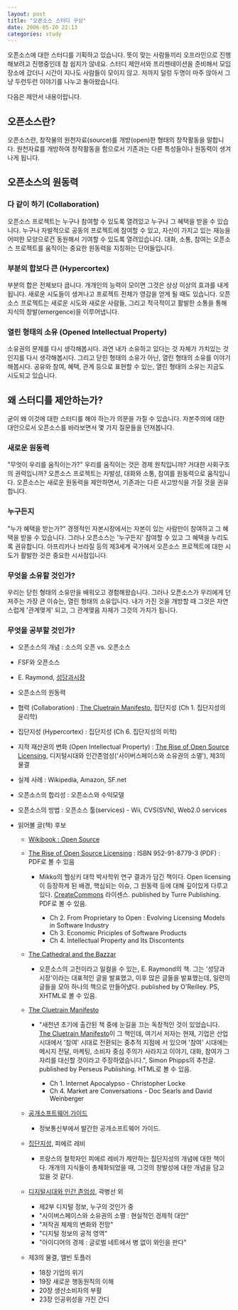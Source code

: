 ```yaml
---
layout: post
title: "오픈소스 스터디 구상"
date: 2006-05-20 22:13
categories: study
---
```


오픈소스에 대한 스터디를 기획하고 있습니다. 뜻이 맞는 사람들끼리 오프라인으로 진행해보려고 진행중인데 참 쉽지가 않네요. 스터디 제안서와 프리젠테이션을 준비해서 모임장소에 갔더니 시간이 지나도 사람들이 모이지 않고. 저까지 덜렁 두명이 마주 앉아서 그냥 두런두런 이야기를 나누고 돌아왔습니다.

다음은 제안서 내용이랍니다.

## 오픈소스란?

오픈소스란, 창작물의 원천자료(source)를 개방(open)한 형태의 창작활동을 말합니다. 원천자료를 개방하여 창작활동을 함으로서 기존과는 다른 특성들이나 원동력이 생겨나게 됩니다.

## 오픈소스의 원동력

### 다 같이 하기 (Collaboration)

오픈소스 프로젝트는 누구나 참여할 수 있도록 열려있고 누구나 그 혜택을 받을 수 있습니다. 누구나 자발적으로 공동의 프로젝트에 참여할 수 있고, 자신이 가지고 있는 재능을 어떠한 모양으로건 동원해서 기여할 수 있도록 열려있습니다. 대화, 소통, 참여는 오픈소스 프로젝트를 움직이는 중요한 원동력을 지칭하는 단어들입니다.

### 부분의 합보다 큰 (Hypercortex)

부분의 합은 전체보다 큽니다. 개개인의 능력이 모이면 그것은 상상 이상의 효과를 내게 됩니다. 새로운 시도들이 생겨나고 프로젝트 전체가 영감을 얻게 될 때도 있습니다. 오픈소스 프로젝트는 새로운 시도와 새로운 사람들, 그리고 적극적이고 활발한 소통을 통해 지식의 창발(emergence)을 이루어냅니다.

### 열린 형태의 소유 (Opened Intellectual Property)

소유권의 문제를 다시 생각해봅시다. 과연 내가 소유하고 있다는 것 자체가 가치있는 것인지를 다시 생각해봅시다. 그리고 닫힌 형태의 소유가 아닌, 열린 형태의 소유를 이야기해봅시다. 공유와 참여, 혜택, 관계 등으로 표현할 수 있는, 열린 형태의 소유는 지금도 시도되고 있습니다.

## 왜 스터디를 제안하는가?


굳이 왜 이것에 대한 스터디를 해야 하는가 의문을 가질 수 있습니다. 자본주의에 대한 대안으로서 오픈소스를 바라보면서 몇 가지 질문들을 던져봅니다.

### 새로운 원동력

"무엇이 우리를 움직이는가?" 우리를 움직이는 것은 경제 원칙입니까? 거대한 사회구조의 권력입니까? 오픈소스 프로젝트는 자발성, 대화와 소통, 참여를 원동력으로 움직입니다. 오픈소스는 새로운 원동력을 제안하면서, 기존과는 다른 사고방식을 가질 것을 권유합니다.

### 누구든지

"누가 혜택을 받는가?" 경쟁적인 자본시장에서는 자본이 있는 사람만이 참여하고 그 혜택을 받을 수 있습니다. 그러나 오픈소스는 '누구든지' 참여할 수 있고 그 혜택을 누리도록 권유합니다. 아프리카나 브라질 등의 제3세계 국가에서 오픈소스 프로젝트에 대한 시도가 활발한 것은 중요한 시사점입니다.

### 무엇을 소유할 것인가?

우리는 닫힌 형태의 소유만을 배워오고 경험해왔습니다. 그러나 오픈소스가 우리에게 던져주는 가장 큰 이슈는, 열린 형태의 소유입니다. 내가 가진 것을 개방할 때 그것은 자연스럽게 '관계맺게' 되고, 그 관계맺음 자체가 그것의 가치가 됩니다.



### 무엇을 공부할 것인가?

* 오픈소스의 개념 : 소스의 오픈 vs. 오픈소스
* FSF와 오픈소스
* E. Raymond, [성당과시장](http://toracle.jot.com/WikiHome/%EC%84%B1%EB%8B%B9%EA%B3%BC%EC%8B%9C%EC%9E%A5)
* 오픈소스의 원동력
* 협력 (Collaboration) : [The Cluetrain Manifesto](http://www.cluetrain.com/book/index.html), 집단지성 (Ch 1. 집단지성의 윤리학)
* 집단지성 (Hypercortex) : 집단지성 (Ch 6. 집단지성의 미학)
* 지적 재산권의 변화 (Open Intellectual Property) : [The Rise of Open Source Licensing](http://pub.turre.com/openbook_valimaki.pdf), 디지털시대와 인간존엄성('사이버스페이스와 소유권의 소멸'), 제3의 물결
* 실제 사례 : Wikipedia, Amazon, SF.net
* 오픈소스의 합리성 : 오픈소스와 수익모델
* 오픈소스의 방법 : 오픈소스 툴(services) - Wii, CVS(SVN), Web2.0 services
* 읽어볼 글(책) 후보

  * [Wikibook : Open Source](http://en.wikibooks.org/wiki/Open_Source)
  * [The Rise of Open Source Licensing](http://pub.turre.com/openbook_valimaki.pdf) : ISBN 952-91-8779-3 (PDF) : PDF로 볼 수 있음

    * Mikko의 헬싱키 대학 박사학위 연구 결과가 담긴 책이다. Open licensing이 등장하게 된 배경, 핵심되는 이슈, 그 원동력 등에 대해 깊이있게 다루고 있다. [CreateCommons](http://toracle.jot.com/OpenSource#) 라이센스. published by Turre Publishing. PDF로 볼 수 있음.

      * Ch 2. From Proprietary to Open : Evolving Licensing Models in Software Industry
      * Ch 3. Economic Priciples of Software Products
      * Ch 4. Intellectual Property and Its Discontents

  * [The Cathedral and the Bazzar](http://catb.org/~esr/writings/cathedral-bazaar/)

    * 오픈소스의 고전이라고 일컬을 수 있는, E. Raymond의 책. 그는 '성당과 시장'이라는 대표적인 글을 발표했고, 이후 많은 글들을 발표했는데, 일련의 글들을 모아 하나의 책으로 만들어냈다. published by O'Reilley. PS, XHTML로 볼 수 있음.

  * [The Cluetrain Manifesto](http://www.cluetrain.com/book/index.html)

    * "새천년 초기에 출간된 책 중에 눈길을 끄는 독창적인 것이 있었습니다. [The Cluetrain Manifesto](http://www.cluetrain.com/)이 그 책인데, 여기서 저자는 현재, 기업은 산업 시대에서 '참여' 시대로 전환되는 중추적 지점에 서 있으며 '참여' 시대에는 메시지 전달, 마케팅, 소비자 중심 주의가 사라지고 이야기, 대화, 참여가 그 자리를 대신할 것이라고 주장하였습니다.", Simon Phipps의 추천글. published by Perseus Publishing. HTML로 볼 수 있음.

      * Ch 1. Internet Apocalypso - Christopher Locke
      * Ch 4. Market are Conversations - Doc Searls and David Weinberger

  * [공개소프트웨어 가이드](http://www.mic.go.kr/secureDN.tdf?seq=895&idx=1&board_id=P_03_01_05)

    * 정보통신부에서 발간한 공개소프트웨어 가이드.

  * [집단지성](http://www.aladdin.co.kr/shop/wproduct.aspx?isbn=8932013012), 피에르 레비

    * 프랑스의 철학자인 피에르 레비가 제안하는 집단지성의 개념에 대한 책이다. 개개의 지식들이 총체화되었을 때, 그것의 창발성에 대한 개념을 담고 있을 것 같다.

  * [디지털시대와 인간 존엄성](http://www.aladdin.co.kr/shop/wproduct.aspx?ISBN=8930038824), 곽병선 외

    * 제2부 디지털 정보, 누구의 것인가 중 
    * "사이버스페이스와 소유권의 소멸 : 현실적인 경제적 대안"
    * "저작권 체제의 변화와 전망"
    * "디지털 정보의 공적 영역"
    * "아이디어의 경제 : 글로벌 네트에서 병 없이 와인을 판다"
	
  * 제3의 물결, 엘빈 토플러

    * 18장 기업의 위기
    * 19장 새로운 행동원칙의 이해
    * 20장 생산소비자의 부활
    * 23장 인공위성을 가진 간디
